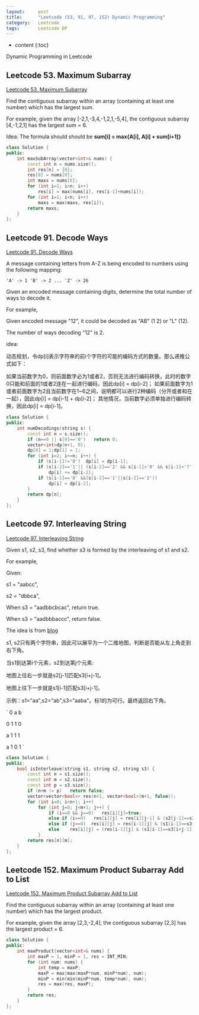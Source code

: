 ```yaml
---
layout:     post
title:      "Leetcode (53, 91, 97, 152) Dynamic Programming"
category:   Leetcode
tags:		Leetcode DP
---
```


* content
{:toc}

Dynamic Programming in Leetcode

## Leetcode 53. Maximum Subarray

[Leetcode 53. Maximum Subarray](https://leetcode.com/problems/maximum-subarray)

Find the contiguous subarray within an array (containing at least one number) which has the largest sum.

For example, given the array [-2,1,-3,4,-1,2,1,-5,4],
the contiguous subarray [4,-1,2,1] has the largest sum = 6.

Idea: The formula should should be 
**sum[i] = max{A[i], A[i] + sum[i+1]}**

```cpp
class Solution {
public:
    int maxSubArray(vector<int>& nums) {
        const int n = nums.size();
        int res[n] = {0};
        res[0] = nums[0];   
        int maxs = nums[0];
        for (int i=1; i<n; i++) 
            res[i] = max(nums[i], res[i-1]+nums[i]);
        for (int i=1; i<n; i++) 
            maxs = max(maxs, res[i]);
        return maxs;
    }
};
```

## Leetcode 91. Decode Ways

[Leetcode 91. Decode Ways](https://leetcode.com/problems/decode-ways/#/description)

A message containing letters from A-Z is being encoded to numbers using the following mapping:

`
'A' -> 1
'B' -> 2
...
'Z' -> 26
`

Given an encoded message containing digits, determine the total number of ways to decode it.

For example,

Given encoded message "12", it could be decoded as "AB" (1 2) or "L" (12).

The number of ways decoding "12" is 2.

idea:

动态规划，令dp[i]表示字符串的前i个字符的可能的编码方式的数量。那么递推公式如下：

如果当前数字为0，则前面数字必为1或者2，否则无法进行编码转换，此时的数字0只能和前面的1或者2连在一起进行编码，因此dp[i] = dp[i-2]；
如果前面数字为1或者前面数字为2且当前数字在1~6之间，说明都可以进行2种编码（分开或者和在一起），因此dp[i] = dp[i-1] + dp[i-2]；
其他情况，当前数字必须单独进行编码转换，因此dp[i] = dp[i-1]。

```cpp
class Solution {
public:
    int numDecodings(string s) {
        const int n = s.size();
        if (n==0 || s[0]=='0')   return 0;
        vector<int>dp(n+1, 0);
        dp[0] = 1;dp[1] = 1;
        for (int i=2; i<=n; i++) {
            if (s[i-1]!='0')  dp[i] = dp[i-1];
            if (s[i-2]=='1'|| (s[i-2]=='2' && s[i-1]>'0' && s[i-1]<'7'))
                dp[i] += dp[i-2];
            if (s[i-1]=='0' &&(s[i-2]=='1'||s[i-2]=='2'))
                dp[i] = dp[i-2];
        }
        return dp[n];
    }
};
```

## Leetcode 97. Interleaving String

[Leetcode 97. Interleaving String](https://leetcode.com/problems/interleaving-string/#/description)

Given s1, s2, s3, find whether s3 is formed by the interleaving of s1 and s2.

For example,

Given:

s1 = "aabcc",

s2 = "dbbca",

When s3 = "aadbbcbcac", return true.

When s3 = "aadbbbaccc", return false.

The idea is from [blog](http://www.cnblogs.com/ganganloveu/p/4137843.html)

s1, s2只有两个字符串，因此可以展平为一个二维地图，判断是否能从左上角走到右下角。

当s1到达第i个元素，s2到达第j个元素:

地图上往右一步就是s2[j-1]匹配s3[i+j-1]。

地图上往下一步就是s1[i-1]匹配s3[i+j-1]。

示例：s1="aa",s2="ab",s3="aaba"。标1的为可行。最终返回右下角。

`
     0  a  b

0   1  1  0

a   1  1  1

a   1  0  1
`

```cpp
class Solution {
public:
    bool isInterleave(string s1, string s2, string s3) {
        const int n = s1.size();
        const int m = s2.size();
        const int p = s3.size();
        if (n+m != p)   return false;
        vector<vector<bool>> res(n+1, vector<bool>(m+1, false));
        for (int i=0; i<n+1; i++)
            for (int j=0; j<m+1; j++) {
                if (i==0 && j==0)   res[i][j]=true;
                else if (i==0)   res[i][j] = res[i][j-1] & (s2[j-1]==s3[j-1]);
                else if (j==0)  res[i][j] = res[i-1][j] & (s1[i-1]==s3[i-1]);
                else    res[i][j] = (res[i-1][j] & (s1[i-1]==s3[i+j-1])) || (res[i][j-1] & (s2[j-1]==s3[i+j-1]));
            } 
        return res[n][m];
    }
};
```

## Leetcode 152. Maximum Product Subarray Add to List


[Leetcode 152. Maximum Product Subarray Add to List](https://leetcode.com/problems/maximum-product-subarray/#/description)

Find the contiguous subarray within an array (containing at least one number) which has the largest product.

For example, given the array [2,3,-2,4],
the contiguous subarray [2,3] has the largest product = 6.

```cpp
class Solution {
public:
    int maxProduct(vector<int>& nums) {
        int maxP = 1, minP = 1, res = INT_MIN;
        for (int num: nums) {
            int temp = maxP;
            maxP = max(max(maxP*num, minP*num), num);
            minP = min(min(minP*num, temp*num), num);
            res = max(res, maxP);
        }
        return res;
    }
};
```